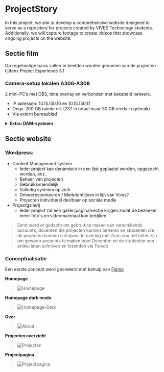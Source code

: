 # ProjectStory
In this project, we aim to develop a comprehensive website designed to serve as a repository for projects created by VIVES Technology students. Additionally, we will capture footage to create videos that showcase ongoing projects on the website.

## Sectie film

Op regelmatige basis zullen er beelden worden genomen van de projecten tijdens Project Experience 3.1.

### Camera-setup lokalen A306-A308

2 mini-PC’s met OBS, time overlay en verbonden met bekabeld netwerk.
* IP adressen: 10.15.150.10 en 10.15.150.11
* Ongv. 200 GB ruimte elk (237 in totaal maar 30 GB reeds in gebruik)
* Via extern bureaublad

<details>
<summary><b>Extra: DAM-systeem</b></summary>
<br>
Een DAM-systeem (Digital Asset Management) is net zoals OneDrive iets waarop je bestanden kan plaatsen. Met het grote verschil dat een DAM systeem is geoptimaliseerd voor het beheren, organiseren en delen van digitale assets, zoals afbeeldingen, video's en documenten, op een meer professionele en gestructureerde manier dan OneDrive.
Zo’n systemen worden vooral gebruikt door mediabedrijven zoals VTM.
  
Als je bijvoorbeeld een video uploadt van één van de GoBabyGo auto’s, kan je metadata toevoegen en zal er het systeem ook automatisch een tag “auto” voorstellen, en/of kan manueel tags toevoegen. Zodat iedereen die toegang heeft gemakkelijk de beelden kan opvragen door auto of GoBabyGo in te tikken.

Als studenten later beeldmateriaal moeten maken zodat anderen (bvb. studenten digital design) er mee aan de slag kunnnen. Dan zal het DAM-systeem ervoor zorgen dat al het beeldmateriaal heel gemakkelijk terug te vinden is. Naar de toekomst toe kan zo'n video-archief heel interessant zijn.

Een voorbeeld van een gratis en open-source DAM-systeem die we zelf kunnen hosten is ResourceSpace. Het zou me bovendien niet verwonderen mocht VIVES intern al over een DAM-systeem zou beschikken.
</details>

## Sectie website

### Wordpress:
* Content Management system
  * Ieder project kan dynamisch in een lijst geplaatst worden, opgezocht worden, enz..
  * Beheer van projecten
  * Gebruiksvriendelijk
  * Volledig systeem op zich
  * Ontwerpvoorkeuren / Merkrichtlijnen in lijn van Vives?
  * Projecten individueel deelbaar op sociale media
* Projectgallerij
  * Ieder project zal een gallerijpagina/sectie krijgen zodat de bezoeker meer foto's en videomateriaal kan bekijken.  
    
> Eerst werd er gedacht om gebruik te maken van verschillende accounts, docenten die projecten kunnen beheren en studenten die de projecten kunnen schrijven. In overleg met Arno zou het beter zijn om gewoon accounts te maken voor Docenten en de studenten een artikel laten schrijven en inzenden via Toledo.

### Conceptualisatie
Een eerste concept werd gecreëerd met behulp van [Figma](https://www.figma.com/)

**Homepage**
> ![Homepage](https://github.com/JayDHulster/ProjectStore/assets/71697142/ae879bd2-12e8-413e-9a89-77cdd5bd75f4)

**Homepage dark mode**
> ![Homepage-Dark](https://github.com/JayDHulster/ProjectStore/assets/71697142/561a7df3-b5f3-4029-ab96-e9fda60a4ba5)

**Over**
> ![About](https://github.com/JayDHulster/ProjectStore/assets/71697142/a7fa8117-34b2-49ff-8d2b-703e66b6b8f9)

**Projecten overzicht**
>![Projecten](https://github.com/JayDHulster/ProjectStore/assets/71697142/cda79b2e-b538-4ef1-8b87-13f2bb124857)

**Projectpagina**
> ![Projectpagina](https://github.com/JayDHulster/ProjectStore/assets/71697142/d2a70ba8-0186-4504-ac72-2410a0027143)


